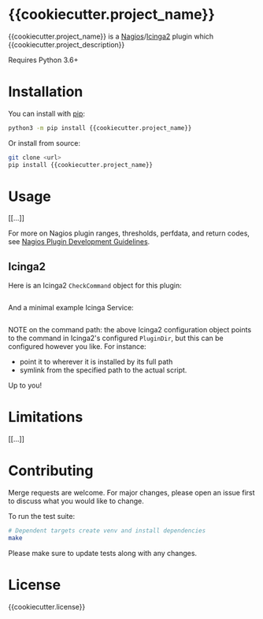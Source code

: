 {{cookiecutter.project_name}}
===========

{{cookiecutter.project_name}} is a [Nagios]/[Icinga2] plugin which {{cookiecutter.project_description}}

Requires Python 3.6+

# Installation

You can install with [pip]:

```sh
python3 -m pip install {{cookiecutter.project_name}}
```

Or install from source:

```sh
git clone <url>
pip install {{cookiecutter.project_name}}
```

# Usage

\[[...]\]

For more on Nagios plugin ranges, thresholds, perfdata, and return codes, see [Nagios Plugin Development Guidelines].

## Icinga2

Here is an Icinga2 `CheckCommand` object for this plugin:

```
```

And a minimal example Icinga Service:

```
```

NOTE on the command path: the above Icinga2 configuration object points to the command in Icinga2's configured `PluginDir`, but this can be configured however you like. For instance:

* point it to wherever it is installed by its full path
* symlink from the specified path to the actual script.

Up to you!

# Limitations

\[[...]\]

# Contributing

Merge requests are welcome. For major changes, please open an issue first to discuss what you would like to change.

To run the test suite:

```bash
# Dependent targets create venv and install dependencies
make
```

Please make sure to update tests along with any changes.

# License

{{cookiecutter.license}}


[Icinga2]: https://en.wikipedia.org/wiki/Icinga
[Nagios Plugin Development Guidelines]: https://nagios-plugins.org/doc/guidelines.html
[Nagios]: https://en.wikipedia.org/wiki/Nagios
[pip]: https://pip.pypa.io/en/stable/
